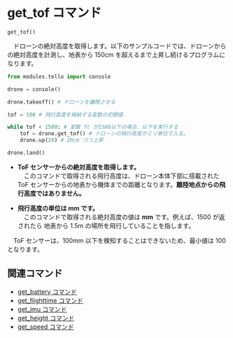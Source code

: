 # get_tof コマンド

```get_tof()```

　ドローンの絶対高度を取得します。以下のサンプルコードでは、ドローンからの絶対高度を計測し、地表から 150cm を超えるまで上昇し続けるプログラムになります。

```python
from modules.tello import console

drone = console()

drone.takeoff() # ドローンを離陸させる

tof = 100 # 飛行高度を格納する変数の初期値

while tof < 1500: # 変数 ft が1500以下の場合、以下を実行する
    tof = drone.get_tof() # ドローンの飛行高度がミリ単位で入る。
    drone.up(20) # 20cm づつ上昇

drone.land()
```

- **ToF センサーからの絶対高度を取得します。**<br>
　このコマンドで取得される飛行高度は、ドローン本体下部に搭載された ToF センサーからの地表から機体までの距離となります。**離陸地点からの飛行高度ではありません。**

- **飛行高度の単位は mm です。**<br>
　このコマンドで取得される絶対高度の値は **mm** です。例えば、1500 が返されたら 地表から 1.5m の場所を飛行していることを指します。<br>

　ToF センサーは、100mm 以下を検知することはできないため、最小値は 100 となります。
## 関連コマンド

- [get_battery コマンド]()
- [get_flighttime コマンド]()
- [get_imu コマンド]()
- [get_height コマンド]()
- [get_speed コマンド]()
